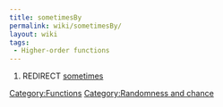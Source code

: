 ```yaml
---
title: sometimesBy
permalink: wiki/sometimesBy/
layout: wiki
tags:
 - Higher-order functions
---
```


1.  REDIRECT [sometimes](sometimes "wikilink")

[Category:Functions](/wiki/Category:Functions "wikilink") [Category:Randomness
and chance](/wiki/Category:Randomness_and_chance "wikilink")
